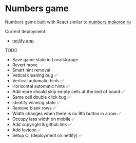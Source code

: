 # Numbers game

Numbers game built with React similar to [numbers.mokoron.ru](https://numbers.mokoron.ru/)

Current deployment:

- [netlify app](https://numbers91.netlify.app/)

TODO

- Save game state in Localstorage
- Revert move
- Smart hint removal
- Vetical cleaning bug ✅
- Vertical automatic hints ✅
- Horizontal automatic hints ✅
- Add more should skip empty cells at the end of board ✅
- Same cell double click bug ✅
- Identify winning state ✅
- Remove blank rows ✅
- Width changes when there is no 9th button in a row ✅
- Occupy less width on mobile ✅
- Add copyright & github link ✅
- Add favicon ✅
- Setup CI (deployment on netlify) ✅
